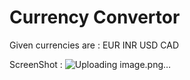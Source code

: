 # Currency Convertor
Given currencies are : 
EUR 
INR
USD
CAD


ScreenShot :
![Uploading image.png…]()

 

